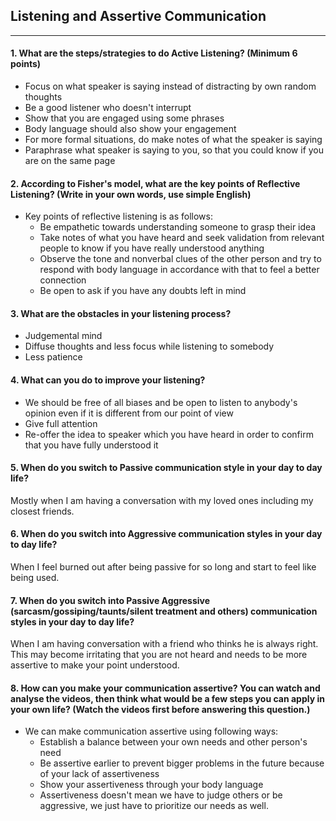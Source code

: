 ## Listening and Assertive Communication
<hr>

#### 1. What are the steps/strategies to do Active Listening? (Minimum 6 points)
- Focus on what speaker is saying instead of distracting by own random thoughts
- Be a good listener who doesn't interrupt
- Show that you are engaged using some phrases
- Body language should also show your engagement 
- For more formal situations, do make notes of what the speaker is saying
- Paraphrase what speaker is saying to you, so that you could know if you are on the same page

#### 2. According to Fisher's model, what are the key points of Reflective Listening? (Write in your own words, use simple English)
- Key points of reflective listening is as follows:
    - Be empathetic towards understanding someone to grasp their idea
    - Take notes of what you have heard and seek validation from relevant people to know if you have really understood anything
    - Observe the tone and nonverbal clues of the other person and try to respond with  body language in accordance with that to feel a better connection
    - Be open to ask if you have any doubts left in mind

#### 3. What are the obstacles in your listening process?
- Judgemental mind 
- Diffuse thoughts and less focus while listening to somebody
- Less patience


#### 4. What can you do to improve your listening?
- We should be free of all biases and be open to listen to anybody's opinion even if it is different from our point of view
- Give full attention
- Re-offer the idea to speaker which you have heard in order to confirm that you have fully understood it

#### 5. When do you switch to Passive communication style in your day to day life?
Mostly when I am having a conversation with my loved ones including my closest friends.

#### 6. When do you switch into Aggressive communication styles in your day to day life?
When I feel burned out after being passive for so long and start to feel like being used.

#### 7. When do you switch into Passive Aggressive (sarcasm/gossiping/taunts/silent treatment and others) communication styles in your day to day life?
When I am having conversation with a friend who thinks he is always right. This may become irritating that you are not heard and needs to be more assertive to make your point understood.

#### 8. How can you make your communication assertive? You can watch and analyse the videos, then think what would be a few steps you can apply in your own life? (Watch the videos first before answering this question.) 
- We can make communication assertive using following ways: 
    - Establish a balance between your own needs and other person's need
    - Be assertive earlier to prevent bigger problems in the future because of your lack of assertiveness
    - Show your assertiveness through your body language
    - Assertiveness doesn't mean we have to judge others or be aggressive, we just have to prioritize our needs as well.